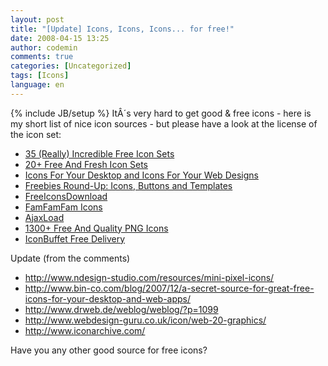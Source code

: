 ```yaml
---
layout: post
title: "[Update] Icons, Icons, Icons... for free!"
date: 2008-04-15 13:25
author: codemin
comments: true
categories: [Uncategorized]
tags: [Icons]
language: en
---
```

{% include JB/setup %}
ItÂ´s very hard to get good &amp; free icons - here is my short list of nice icon sources - but please have a look at the license of the icon set:
<ul>
	<li><a href="http://www.smashingmagazine.com/2008/03/06/35-really-incredible-free-icon-sets/">35 (Really) Incredible Free Icon Sets</a></li>
	<li><a href="http://www.smashingmagazine.com/2007/08/25/20-free-and-fresh-icon-sets/">20+ Free And Fresh Icon Sets</a></li>
	<li><a href="http://www.smashingmagazine.com/2007/11/29/icons-for-your-desktop-and-icons-for-your-web-designs/">Icons For Your Desktop and Icons For Your Web Designs</a></li>
	<li><a href="http://www.smashingmagazine.com/2007/05/24/freebies-round-up-icons-buttons-and-templates/">Freebies Round-Up: Icons, Buttons and Templates</a></li>
	<li><a href="http://www.freeiconsdownload.com/">FreeIconsDownload</a></li>
	<li><a href="http://famfamfam.com/lab/icons/">FamFamFam Icons</a></li>
	<li><a href="http://www.ajaxload.info/">AjaxLoad</a></li>
	<li><a href="http://www.webresourcesdepot.com/1300-free-and-quality-png-icons/">1300+ Free And Quality PNG Icons</a></li>
	<li><a href="http://www.iconbuffet.com/freedelivery/packages">IconBuffet Free Delivery</a></li>
</ul>
Update (from the comments)
<ul>
	<li><a title="Mini Pixel" href="http://www.ndesign-studio.com/resources/mini-pixel-icons/">http://www.ndesign-studio.com/resources/mini-pixel-icons/</a></li>
	<li><a title="Icons" href="http://www.bin-co.com/blog/2007/12/a-secret-source-for-great-free-icons-for-your-desktop-and-web-apps/">http://www.bin-co.com/blog/2007/12/a-secret-source-for-great-free-icons-for-your-desktop-and-web-apps/</a></li>
	<li><a title="Dr. Web" href="http://www.drweb.de/weblog/weblog/?p=1099">http://www.drweb.de/weblog/weblog/?p=1099</a></li>
	<li><a title="Web 2.0" href="http://www.webdesign-guru.co.uk/icon/web-20-graphics/">http://www.webdesign-guru.co.uk/icon/web-20-graphics/</a></li>
	<li><a title="Icon Archive" href="http://www.iconarchive.com/">http://www.iconarchive.com/</a></li>
</ul>
Have you any other good source for free icons?
